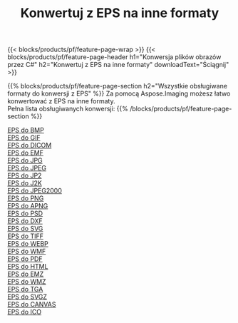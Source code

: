 ﻿---
title: Konwertuj z EPS na inne formaty 
weight: 3920
url: /pl/java/conversion/from/eps 
lang: pl
langdirlevel: 2
locales: zh-hans,ja,it,ru,de,es,fr,nl,id,lt,pl,pt,vi,tr,ko,zh-hant,ar,hi,th,sv,cs,uk,he
description: Za pomocą Aspose.Imaging możesz łatwo konwertować z EPS na inne formaty
---

{{< blocks/products/pf/feature-page-wrap >}}
{{< blocks/products/pf/feature-page-header h1="Konwersja plików obrazów przez C#" h2="Konwertuj z EPS na inne formaty" downloadText="Ściągnij" >}}


{{% blocks/products/pf/feature-page-section  h2="Wszystkie obsługiwane formaty do konwersji z EPS" %}}
Za pomocą Aspose.Imaging możesz łatwo konwertować z EPS na inne formaty.
<br/>
Pełna lista obsługiwanych konwersji:
{{% /blocks/products/pf/feature-page-section %}}
<div class="container-fluid productfamilypage bg-gray">
    <div class="convertypes bg-gray agp-content section">
        <div class="container">
		<div class="row other-converters">
		    <div class='col-md-2 other-converter remove-lp remove-rp'><a href="/imaging/pl/java/conversion/eps-to-bmp" >EPS do BMP</a></div><div class='col-md-2 other-converter remove-lp remove-rp'><a href="/imaging/pl/java/conversion/eps-to-gif" >EPS do GIF</a></div><div class='col-md-2 other-converter remove-lp remove-rp'><a href="/imaging/pl/java/conversion/eps-to-dicom" >EPS do DICOM</a></div><div class='col-md-2 other-converter remove-lp remove-rp'><a href="/imaging/pl/java/conversion/eps-to-emf" >EPS do EMF</a></div><div class='col-md-2 other-converter remove-lp remove-rp'><a href="/imaging/pl/java/conversion/eps-to-jpg" >EPS do JPG</a></div><div class='col-md-2 other-converter remove-lp remove-rp'><a href="/imaging/pl/java/conversion/eps-to-jpeg" >EPS do JPEG</a></div><div class='col-md-2 other-converter remove-lp remove-rp'><a href="/imaging/pl/java/conversion/eps-to-jp2" >EPS do JP2</a></div><div class='col-md-2 other-converter remove-lp remove-rp'><a href="/imaging/pl/java/conversion/eps-to-j2k" >EPS do J2K</a></div><div class='col-md-2 other-converter remove-lp remove-rp'><a href="/imaging/pl/java/conversion/eps-to-jpeg2000" >EPS do JPEG2000</a></div><div class='col-md-2 other-converter remove-lp remove-rp'><a href="/imaging/pl/java/conversion/eps-to-png" >EPS do PNG</a></div><div class='col-md-2 other-converter remove-lp remove-rp'><a href="/imaging/pl/java/conversion/eps-to-apng" >EPS do APNG</a></div><div class='col-md-2 other-converter remove-lp remove-rp'><a href="/imaging/pl/java/conversion/eps-to-psd" >EPS do PSD</a></div><div class='col-md-2 other-converter remove-lp remove-rp'><a href="/imaging/pl/java/conversion/eps-to-dxf" >EPS do DXF</a></div><div class='col-md-2 other-converter remove-lp remove-rp'><a href="/imaging/pl/java/conversion/eps-to-svg" >EPS do SVG</a></div><div class='col-md-2 other-converter remove-lp remove-rp'><a href="/imaging/pl/java/conversion/eps-to-tiff" >EPS do TIFF</a></div><div class='col-md-2 other-converter remove-lp remove-rp'><a href="/imaging/pl/java/conversion/eps-to-webp" >EPS do WEBP</a></div><div class='col-md-2 other-converter remove-lp remove-rp'><a href="/imaging/pl/java/conversion/eps-to-wmf" >EPS do WMF</a></div><div class='col-md-2 other-converter remove-lp remove-rp'><a href="/imaging/pl/java/conversion/eps-to-pdf" >EPS do PDF</a></div><div class='col-md-2 other-converter remove-lp remove-rp'><a href="/imaging/pl/java/conversion/eps-to-html" >EPS do HTML</a></div><div class='col-md-2 other-converter remove-lp remove-rp'><a href="/imaging/pl/java/conversion/eps-to-emz" >EPS do EMZ</a></div><div class='col-md-2 other-converter remove-lp remove-rp'><a href="/imaging/pl/java/conversion/eps-to-wmz" >EPS do WMZ</a></div><div class='col-md-2 other-converter remove-lp remove-rp'><a href="/imaging/pl/java/conversion/eps-to-tga" >EPS do TGA</a></div><div class='col-md-2 other-converter remove-lp remove-rp'><a href="/imaging/pl/java/conversion/eps-to-svgz" >EPS do SVGZ</a></div><div class='col-md-2 other-converter remove-lp remove-rp'><a href="/imaging/pl/java/conversion/eps-to-canvas" >EPS do CANVAS</a></div><div class='col-md-2 other-converter remove-lp remove-rp'><a href="/imaging/pl/java/conversion/eps-to-ico" >EPS do ICO</a></div>
                </div>
        </div>
    </div>
</div>
<br/>

